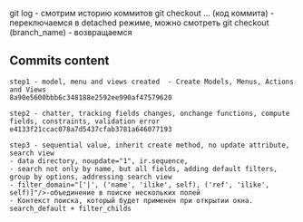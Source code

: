 git log - смотрим историю коммитов
git checkout … (код коммита) - переключаемся в detached режиме, можно смотреть
git checkout (branch_name) - возвращаемся

Commits content
----
	step1 - model, menu and views created  - Create Models, Menus, Actions and Views
    8a90e5600bbb6c348188e2592ee990af47579620

	step2 - chatter, tracking fields changes, onchange functions, compute fields, constraints, validation error
    e4133f21ccac078a7d5437cfab3781a646077193 

	step3 -	sequential value, inherit create method, no update attribute, search view 
    - data directory, noupdate="1", ir.sequence, 
    - search not only by name, but all fields, adding default filters, group by options, addressing search view
    - filter_domain="['|', ('name', 'ilike', self), ('ref', 'ilike', self)]"/>-объединение в поиске нескольких полей
    - Контекст поиска, который будет применен при открытии окна. search_default + filter_childs


